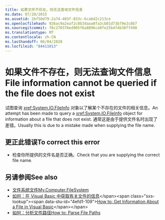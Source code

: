 ```yaml
---
title: 如果文件不存在，则无法查询文件信息
ms.date: 07/20/2015
ms.assetid: 2bf50d79-2a74-403f-833c-6cabd2c213ce
ms.openlocfilehash: 926ac9a2eaf2c8b3daaa8fa3cb01d73b79e2c8b7
ms.sourcegitcommit: f8c270376ed905f6a8896ce0fe25b4f4b38ff498
ms.translationtype: MT
ms.contentlocale: zh-CN
ms.lasthandoff: 06/04/2020
ms.locfileid: "84411013"
---
```

# <a name="file-information-cannot-be-queried-if-the-file-does-not-exist"></a><span data-ttu-id="4efd1-102">如果文件不存在，则无法查询文件信息</span><span class="sxs-lookup"><span data-stu-id="4efd1-102">File information cannot be queried if the file does not exist</span></span>
<span data-ttu-id="4efd1-103">试图查询 <xref:System.IO.FileInfo> 对象以了解某个不存在的文件的相关信息。</span><span class="sxs-lookup"><span data-stu-id="4efd1-103">An attempt has been made to query a <xref:System.IO.FileInfo> object for information about a file that does not exist.</span></span> <span data-ttu-id="4efd1-104">通常这是由于提供文件名时出现了差错。</span><span class="sxs-lookup"><span data-stu-id="4efd1-104">Usually this is due to a mistake made when supplying the file name.</span></span>  
  
## <a name="to-correct-this-error"></a><span data-ttu-id="4efd1-105">更正此错误</span><span class="sxs-lookup"><span data-stu-id="4efd1-105">To correct this error</span></span>  
  
- <span data-ttu-id="4efd1-106">检查你所提供的文件名是否正确。</span><span class="sxs-lookup"><span data-stu-id="4efd1-106">Check that you are supplying the correct file name.</span></span>  
  
## <a name="see-also"></a><span data-ttu-id="4efd1-107">另请参阅</span><span class="sxs-lookup"><span data-stu-id="4efd1-107">See also</span></span>

- [<span data-ttu-id="4efd1-108">文件系统文件</span><span class="sxs-lookup"><span data-stu-id="4efd1-108">My.Computer.FileSystem</span></span>](xref:Microsoft.VisualBasic.FileIO.FileSystem)
- <span data-ttu-id="4efd1-109">[如何：在 Visual Basic 中获取有关文件的信息](https://docs.microsoft.com/previous-versions/visualstudio/visual-studio-2010/abtzf6f7(v=vs.100))</span><span class="sxs-lookup"><span data-stu-id="4efd1-109">[How to: Get Information About a File in Visual Basic](https://docs.microsoft.com/previous-versions/visualstudio/visual-studio-2010/abtzf6f7(v=vs.100))</span></span>
- [<span data-ttu-id="4efd1-110">如何：分析文件路径</span><span class="sxs-lookup"><span data-stu-id="4efd1-110">How to: Parse File Paths</span></span>](../developing-apps/programming/drives-directories-files/how-to-parse-file-paths.md)
